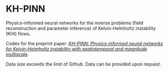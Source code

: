 # KH-PINN
Physics-informed neural networks for the inverse problems (field reconstruction and parameter inference) of Kelvin-Helmholtz instability (KHI) flows.

Codes for the preprint paper: [*KH-PINN: Physics-informed neural networks for Kelvin-Helmholtz instability with spatiotemporal and magnitude multiscale*](https://arxiv.org/abs/2411.07524).

Data size exceeds the limit of Github. Data can be provided upon request.
